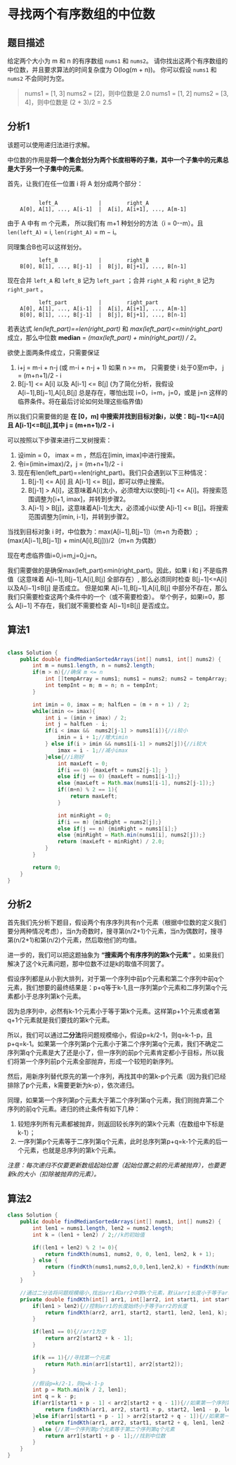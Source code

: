 # 寻找两个有序数组的中位数

## 题目描述

给定两个大小为 m 和 n 的有序数组 `nums1` 和 `nums2`。
请你找出这两个有序数组的中位数，并且要求算法的时间复杂度为 O(log(m + n))。
你可以假设 `nums1` 和 `nums2` 不会同时为空。

>nums1 = [1, 3]  nums2 = [2]，则中位数是 2.0
>nums1 = [1, 2]  nums2 = [3, 4]，则中位数是 (2 + 3)/2 = 2.5

## 分析1

该题可以使用递归法进行求解。

中位数的作用是**将一个集合划分为两个长度相等的子集，其中一个子集中的元素总是大于另一个子集中的元素**。

首先，让我们在任一位置 i 将 A 划分成两个部分：

```

          left_A             |        right_A
    A[0], A[1], ..., A[i-1]  |  A[i], A[i+1], ..., A[m-1]

```
由于 A 中有 m 个元素， 所以我们有 m+1 种划分的方法（i = 0--m）。且`len(left_A)` = i, `len(right_A)` = m − i。

同理集合B也可以这样划分。

```
          left_B             |        right_B
    B[0], B[1], ..., B[j-1]  |  B[j], B[j+1], ..., B[n-1]
```

现在合并 `left_A` 和 `left_B` 记为 `left_part` ；合并  `right_A` 和  `right_B` 记为 `right_part` 。

```
          left_part          |        right_part
    A[0], A[1], ..., A[i-1]  |  A[i], A[i+1], ..., A[m-1]
    B[0], B[1], ..., B[j-1]  |  B[j], B[j+1], ..., B[n-1]
```

若表达式 *len(left_part)==len(right_part)* 和 *max(left_part)<=min(right_part)* 成立，那么中位数 **median** = *(max(left_part) + min(right_part)) / 2*。

欲使上面两条件成立，只需要保证

1. i+j = m-i + n-j (或 m-i + n-j + 1) 如果 n >= m， 只需要使 i 处于0至m中， j = (m+n+1)/2 - i 
2. B[j-1] <= A[i] 以及 A[i-1] <= B[j] (为了简化分析，我假设A[i−1],B[j−1],A[i],B[j] 总是存在，哪怕出现 i=0，i=m，j=0，或是 j=n 这样的临界条件。将在最后讨论如何处理这些临界值)

所以我们只需要做的是 **在 [0，m] 中搜索并找到目标对象i，以使：B[j−1]<=A[i] 且 A[i-1]<=B[j],其中 j = (m+n+1)/2 - i**

可以按照以下步骤来进行二叉树搜索：
1. 设imin = 0， imax = m ，然后在[imin, imax]中进行搜索。
2. 令i=(imin+imax)/2，j = (m+n+1)/2 - i
3. 现在有len(left_part)==len(right_part)。我们只会遇到以下三种情况：
    1. B[j-1] <= A[i] 且 A[i-1] <= B[j]，即可以停止搜索。
    2. B[j-1] > A[i]，这意味着A[i]太小，必须增大i以使B[j-1] <= A[i]。将搜索范围调整为[i+1, imax]，并转到步骤2。
    3. A[i-1] > B[j]，这意味着A[i-1]太大，必须减小i以使 A[i-1] <= B[j]。将搜索范围调整为[imin, i-1]，并转到步骤2。

当找到目标对象 i 时，中位数为：max(A[i−1],B[j−1])（m+n 为奇数）;(max(A[i−1],B[j−1]) + min(A[i],B[j]))/2（m+n 为偶数）

现在考虑临界值i=0,i=m,j=0,j=n。

我们需要做的是确保max(left_part)≤min(right_part)。因此，如果 i 和 j 不是临界值（这意味着 A[i−1],B[j−1],A[i],B[j] 全部存在）, 那么必须同时检查 B[j−1]<=A[i] 以及A[i−1]≤B[j] 是否成立。 但是如果 A[i−1],B[j−1],A[i],B[j] 中部分不存在，那么我们只需要检查这两个条件中的一个（或不需要检查）。 举个例子，如果i=0，那么 A[i−1] 不存在，我们就不需要检查 A[i−1]≤B[j] 是否成立。

## 算法1

```java

class Solution {
    public double findMedianSortedArrays(int[] nums1, int[] nums2) {
        int m = nums1.length, n = nums2.length;
        if(m > n){//确保 m <= n
            int []tempArray = nums1; nums1 = nums2; nums2 = tempArray;
            int tempInt = m; m = n; n = tempInt;
        }

        int imin = 0, imax = m; halfLen = (m + n + 1) / 2;
        while(imin <= imax){
            int i = (imin + imax) / 2;
            int j = halfLen - i;
            if(i < imax &&  nums2[j-1] > nums1[i]){//i较小
                imin = i + 1;//增大imin
            } else if(i > imin && nums1[i-1] > nums2[j]){//i较大
                imax = i - 1;//减小imax
            }else{//i刚好
                int maxLeft = 0;
                if(i == 0) {maxLeft = nums2[j-1]; }
                else if(j == 0) {maxLeft = nums1[i-1];}
                else {maxLeft = Math.max(nums1[i-1], nums2[j-1]);}
                if((m+n) % 2 == 1){
                    return maxLeft;
                }

                int minRight = 0;
                if(i == m) {minRight = nums2[j];}
                else if(j == n) {minRight = nums1[i];}
                else {minRight = Math.min(nums1[i], nums2[j]);}
                return (maxLeft + minRight) / 2.0;
            }
        }

        return 0;
    }
}
```

## 分析2

首先我们先分析下题目，假设两个有序序列共有n个元素（根据中位数的定义我们要分两种情况考虑），当n为奇数时，搜寻第(n/2+1)个元素，当n为偶数时，搜寻第(n/2+1)和第(n/2)个元素，然后取他们的均值。

进一步的，我们可以把这题抽象为 **“搜索两个有序序列的第k个元素”** 。如果我们解决了这个k元素问题，那中位数不过是k的取值不同罢了。

假设序列都是从小到大排列，对于第一个序列中前p个元素和第二个序列中前q个元素，我们想要的最终结果是：p+q等于k-1,且一序列第p个元素和二序列第q个元素都小于总序列第k个元素。

因为总序列中，必然有k-1个元素小于等于第k个元素。这样第p+1个元素或者第q+1个元素就是我们要找的第k个元素。

所以，我们可以通过**二分法**将问题规模缩小，假设p=k/2-1，则q=k-1-p，且p+q=k-1。如果第一个序列第p个元素小于第二个序列第q个元素，我们不确定二序列第q个元素是大了还是小了，但一序列的前p个元素肯定都小于目标，所以我们将第一个序列前p个元素全部抛弃，形成一个较短的新序列。

然后，用新序列替代原先的第一个序列，再找其中的第k-p个元素（因为我们已经排除了p个元素，k需要更新为k-p），依次递归。

同理，如果第一个序列第p个元素大于第二个序列第q个元素，我们则抛弃第二个序列的前q个元素。递归的终止条件有如下几种：

1. 较短序列所有元素都被抛弃，则返回较长序列的第k个元素（在数组中下标是k-1）；
2. 一序列第p个元素等于二序列第q个元素，此时总序列第p+q=k-1个元素的后一个元素，也就是总序列的第k个元素。

*注意：每次递归不仅要更新数组起始位置（起始位置之前的元素被抛弃），也要更新k的大小（扣除被抛弃的元素）。*

## 算法2

```java
class Solution {
    public double findMedianSortedArrays(int[] nums1, int[] nums2) {
        int len1 = nums1.length, len2 = nums2.length;
        int k = (len1 + len2) / 2;//k的初始值

        if((len1 + len2) % 2 != 0){
            return findKth(nums1, nums2, 0, 0, len1, len2, k + 1);
        } else {
            return (findKth(nums1,nums2,0,0,len1,len2,k) + findKth(nums1,nums2,0,0,len1,len2,k+1)) / 2;
        }
    }

    //通过二分法将问题规模缩小,找出arr1和arr2中第k个元素，默认arr1长度小于等于arr2
    private double findKth(int[] arr1, int[]arr2, int start1, int start2, int len1, int len2, int k){
        if(len1 > len2){//控制arr1的长度始终小于等于arr2的长度
            return findKth(arr2, arr1, start2, start1, len2, len1, k);
        }

        if(len1 == 0){//arr1为空
            return arr2[start2 + k - 1];
        }

        if(k == 1){//寻找第一个元素
            return Math.min(arr1[start1], arr2[start2]);
        }

        //假设p=k/2-1，则q=k-1-p
        int p = Math.min(k / 2, len1);
        int q = k - p;
        if(arr1[start1 + p - 1] < arr2[start2 + q - 1]){//如果第一个序列第p个元素小于第二个序列第q个元素
            return findKth(arr1, arr2, start1 + p, start2, len1 - p, len2, k - p);//将第一个序列前p个元素全部抛弃，形成一个较短的新序列，同时寻找第k-p个元素
        }else if(arr1[start1 + p - 1] > arr2[start2 + q - 1]){//如果第一个序列第p个元素大于第二个序列第q个元素
            return findKth(arr1, arr2, start1, start2 + q, len1, len2 - q, k - q);//将第二个序列前q个元素全部抛弃，形成一个较短的新序列，同时寻找第k-q个元素
        } else {//第一个序列第p个元素等于第二个序列第q个元素
            return arr1[start1 + p - 1];//找到中位数
        }
    }
}

```